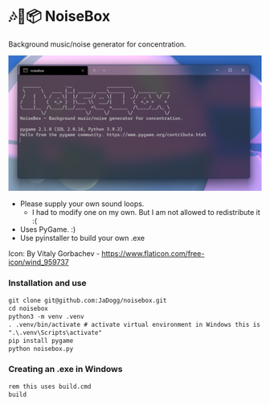 # 🎶🎵📦 NoiseBox

Background music/noise generator for concentration. 

![](https://github.com/JaDogg/noisebox/blob/main/images/noisebox.png)

* Please supply your own sound loops. 
  * I had to modify one on my own. But I am not allowed to redistribute it :( 
* Uses PyGame. :) 
* Use pyinstaller to build your own .exe

Icon: By Vitaly Gorbachev - https://www.flaticon.com/free-icon/wind_959737

### Installation and use

```shell
git clone git@github.com:JaDogg/noisebox.git
cd noisebox
python3 -m venv .venv
. .venv/bin/activate # activate virtual environment in Windows this is ".\.venv\Scripts\activate"
pip install pygame
python noisebox.py
```

### Creating an .exe in Windows

```shell
rem this uses build.cmd
build 
```
